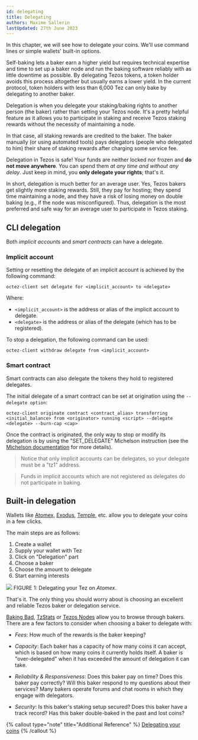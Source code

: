 ```yaml
---
id: delegating
title: Delegating
authors: Maxime Sallerin
lastUpdated: 27th June 2023
---
```


In this chapter, we will see how to delegate your coins. We'll use command lines or simple wallets' built-in options.

Self-baking lets a baker earn a higher yield but requires technical expertise and time to set up a baker node and run the baking software reliably with as little downtime as possible. By delegating Tezos tokens, a token holder avoids this process altogether but usually earns a lower yield. In the current protocol, token holders with less than 6,000 Tez can only bake by delegating to another baker.

Delegation is when you delegate your staking/baking rights to another person (the baker) rather than setting your Tezos node. It's a pretty helpful feature as it allows you to participate in staking and receive Tezos staking rewards without the necessity of maintaining a node.

In that case, all staking rewards are credited to the baker. The baker manually (or using automated tools) pays delegators (people who delegated to him) their share of staking rewards after charging some service fee.

Delegation in Tezos is safe! Your funds are neither locked nor frozen and **do not move anywhere**. You can spend them *at any time and without any delay*. Just keep in mind, you **only delegate your rights**; that's it.

In short, delegation is much better for an average user. Yes, Tezos bakers get slightly more staking rewards. Still, they pay for hosting; they spend time maintaining a node, and they have a risk of losing money on double baking (e.g., if the node was misconfigured). Thus, delegation is the most preferred and safe way for an average user to participate in Tezos staking.

## CLI delegation

Both *implicit accounts* and *smart contracts* can have a delegate.

### Implicit account

Setting or resetting the delegate of an implicit account is achieved by the following command:

```shell
octez-client set delegate for <implicit_account> to <delegate>
```

Where:

- `<implicit_account>` is the address or alias of the implicit account to delegate.
- `<delegate>` is the address or alias of the delegate (which has to be registered).

To stop a delegation, the following command can be used:

```shell
octez-client withdraw delegate from <implicit_account>
```

### Smart contract

Smart contracts can also delegate the tokens they hold to registered delegates.

The initial delegate of a smart contract can be set at origination using the `--delegate option`:

```shell
octez-client originate contract <contract_alias> transferring <initial_balance> from <originator> running <script> --delegate <delegate> --burn-cap <cap>
```

Once the contract is originated, the only way to stop or modify its delegation is by using the "SET_DELEGATE" Michelson instruction (see the [Michelson documentation](/michelson/instructions-reference#set_delegate) for more details).

> Notice that only implicit accounts can be delegates, so your delegate must be a "tz1" address.

> Funds in implicit accounts which are not registered as delegates do not participate in baking.

## Built-in delegation

Wallets like [Atomex](https://atomex.me/), [Exodus](https://www.exodus.com/), [Temple](https://templewallet.com/), etc. allow you to delegate your coins in a few clicks.

The main steps are as follows:

1. Create a wallet
2. Supply your wallet with Tez
3. Click on "Delegation" part
4. Choose a baker
5. Choose the amount to delegate
6. Start earning interests

![](/images/delegating/delegate.gif)
FIGURE 1: Delegating your Tez on *Atomex*.

That's it. The only thing you should worry about is choosing an excellent and reliable Tezos baker or delegation service.

[Baking Bad](https://tzkt.io/bakers/), [TzStats](https://tzstats.com/bakers) or [Tezos Nodes](https://tezos-nodes.com/) allow you to browse through bakers. There are a few factors to consider when choosing a baker to delegate with:

- *Fees*: How much of the rewards is the baker keeping?

- *Capacity*: Each baker has a capacity of how many coins it can accept, which is based on how many coins it currently holds itself. A baker is "over-delegated" when it has exceeded the amount of delegation it can take.

- *Reliability & Responsiveness*: Does this baker pay on time? Does this baker pay correctly? Will this baker respond to my questions about their services? Many bakers operate forums and chat rooms in which they engage with delegators.

- *Security*: Is this baker's staking setup secured? Does this baker have a track record? Has this baker double-baked in the past and lost coins?


{% callout type="note" title="Additional Reference" %}
[Delegating your coins](https://tezos.gitlab.io/introduction/howtorun.html#delegating-your-coins)
{% /callout %}
